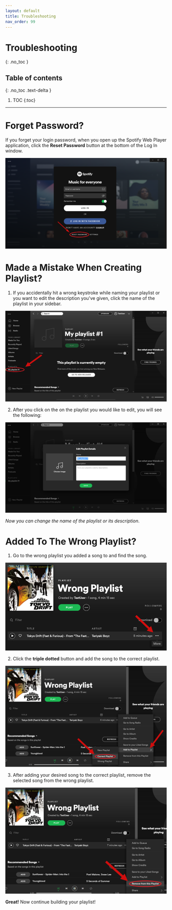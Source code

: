 ```yaml
---
layout: default
title: Troubleshooting
nav_order: 99
---
```


# Troubleshooting
{: .no_toc }

## Table of contents
{: .no_toc .text-delta }

1. TOC
{:toc}

---

# Forget Password?

If you forget your login password, when you open up the Spotify Web Player application, click the **Reset Password** button at the bottom of the Log In window.  

![ResetPassword](https://github.com/kanmatthew/Matt-test-docs/blob/gh-pages/assets/images/Reset_password.png?raw=true "Reset Password")

# Made a Mistake When Creating Playlist?

1. If you accidentally hit a wrong keystroke while naming your playlist or you want to edit the description you've given, click the name of the playlist in your sidebar.  

![EditPlaylist](https://github.com/kanmatthew/Matt-test-docs/blob/gh-pages/assets/images/editplaylist1.png?raw=true)

2. After you click on the on the playlist you would like to edit, you will see the following:  

![EditPlaylist2](https://github.com/kanmatthew/Matt-test-docs/blob/gh-pages/assets/images/editplaylist2.png?raw=true)

_Now you can change the name of the playlist or its description_.

# Added To The Wrong Playlist?

1. Go to the wrong playlist you added a song to and find the song.  

![wrong_playlist](https://github.com/kanmatthew/Matt-test-docs/blob/gh-pages/assets/images/wrong_playlist.png?raw=true)

2. Click the **triple dotted** button and add the song to the correct playlist.  

![wrong_playlist2](https://github.com/kanmatthew/Matt-test-docs/blob/gh-pages/assets/images/wrong_playlist2.png?raw=true)
 
3. After adding your desired song to the correct playlist, remove the selected song from the wrong playlist.  

![wrong_playlist3](https://github.com/kanmatthew/Matt-test-docs/blob/gh-pages/assets/images/wrong_playlist3.png?raw=true)

**Great!** Now continue building your playlist!


